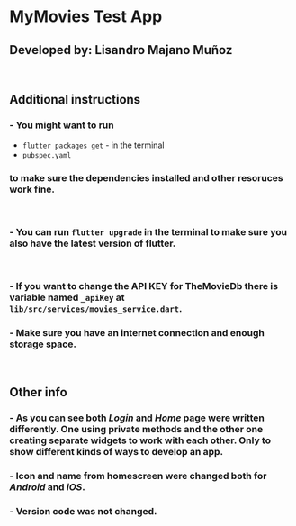 # MyMovies Test App
## Developed by: Lisandro Majano Muñoz

</br>

## Additional instructions
### - You might want to run 
* `flutter packages get`  - in the terminal
* `pubspec.yaml`
### to make sure the dependencies installed and other resoruces work fine.

</br>

### - You can run `flutter upgrade` in the terminal to make sure you also have the latest version of flutter.

</br>

### - If you want to change the API KEY for TheMovieDb there is variable named `_apiKey` at `lib/src/services/movies_service.dart`.
### - Make sure you have an internet connection and enough storage space.

</br>

## Other info
### - As you can see both _Login_ and _Home_ page were written differently. One using private methods and the other one creating separate widgets to work with each other. Only to show different kinds of ways to develop an app.
### - Icon and name from homescreen were changed both for _Android_ and _iOS_.
### - Version code was not changed.

